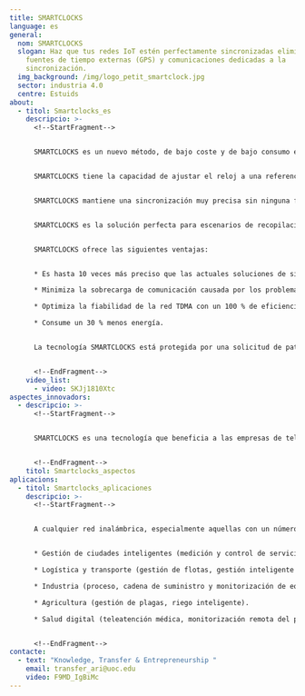 ```yaml
---
title: SMARTCLOCKS
language: es
general:
  nom: SMARTCLOCKS
  slogan: Haz que tus redes IoT estén perfectamente sincronizadas eliminando
    fuentes de tiempo externas (GPS) y comunicaciones dedicadas a la
    sincronización.
  img_background: /img/logo_petit_smartclock.jpg
  sector: industria 4.0
  centre: Estuids
about:
  - titol: Smartclocks_es
    descripcio: >-
      <!--StartFragment-->


      SMARTCLOCKS es un nuevo método, de bajo coste y de bajo consumo energético que ajusta los relojes de los dispositivos inalámbricos para garantizar una mejor precisión de la sincronización —hasta diez veces superior a las actuales soluciones de alta precisión— así como un 30 % menos de consumo de energía.


      SMARTCLOCKS tiene la capacidad de ajustar el reloj a una referencia con una compensación de deriva basada en la caracterización térmica del dispositivo. El mecanismo se basa en el reajuste esporádico del reloj a una fuente de referencia temporal combinado con la predicción adaptativa del índice de deriva y la compensación automática mediante dos tablas de corrección.


      SMARTCLOCKS mantiene una sincronización muy precisa sin ninguna fuente de tiempo externa ni comunicaciones dedicadas para sincronizar dispositivos.


      SMARTCLOCKS es la solución perfecta para escenarios de recopilación de datos en los que son esenciales una sincronización precisa y la reducción del consumo energético.


      SMARTCLOCKS ofrece las siguientes ventajas:


      * Es hasta 10 veces más preciso que las actuales soluciones de sincronización de alta precisión.

      * Minimiza la sobrecarga de comunicación causada por los problemas de sincronización.

      * Optimiza la fiabilidad de la red TDMA con un 100 % de eficiencia.

      * Consume un 30 % menos energía.


      La tecnología SMARTCLOCKS está protegida por una solicitud de patente internacional titulada «Corrección de deriva en una red inalámbrica».


      <!--EndFragment-->
    video_list:
      - video: SKJj1810Xtc
aspectes_innovadors:
  - descripcio: >-
      <!--StartFragment-->


      SMARTCLOCKS es una tecnología que beneficia a las empresas de telecomunicaciones en general, pero especialmente a las dedicadas al diseño de circuitos integrados (ASIC) y protocolos de comunicación inalámbrica. HSS es una alternativa fiable para ser utilizada en redes de áreas extensas de baja potencia (LPWAN), que permiten lo que se llama internet de las cosas (IOT)..


      <!--EndFragment-->
    titol: Smartclocks_aspectos
aplicacions:
  - titol: Smartclocks_aplicaciones
    descripcio: >-
      <!--StartFragment-->


      A cualquier red inalámbrica, especialmente aquellas con un número de nodos dinámico que generan tráfico de datos con intermitencias. Aplicaciones finales: 


      * Gestión de ciudades inteligentes (medición y control de servicios públicos como agua, electricidad, gas, etc., seguridad pública, medioambiente y transporte urbano). 

      * Logística y transporte (gestión de flotas, gestión inteligente del tráfico). 

      * Industria (proceso, cadena de suministro y monitorización de equipos). 

      * Agricultura (gestión de plagas, riego inteligente). 

      * Salud digital (teleatención médica, monitorización remota del paciente, etc.).


      <!--EndFragment-->
contacte:
  - text: "Knowledge, Transfer & Entrepreneurship "
    email: transfer_ari@uoc.edu
    video: F9MD_IgBiMc
---
```

